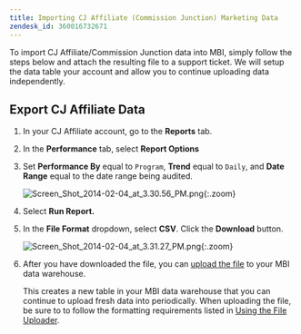 ```yaml
---
title: Importing CJ Affiliate (Commission Junction) Marketing Data
zendesk_id: 360016732671
---
```


To import CJ Affiliate/Commission Junction data into MBI, simply follow the steps below and attach the resulting file to a support ticket. We will setup the data table your account and allow you to continue uploading data independently.

## Export CJ Affiliate Data

1. In your CJ Affiliate account, go to the **Reports** tab.

1. In the **Performance** tab, select **Report Options**

1. Set **Performance By** equal to `Program`, **Trend** equal to `Daily`, and **Date Range** equal to the date range being audited.

    ![Screen_Shot_2014-02-04_at_3.30.56_PM.png](../../assets/Screen_Shot_2014-02-04_at_3.30.56_PM.png){:.zoom}

1. Select **Run Report.**

1. In the **File Format** dropdown, select **CSV**.  Click the **Download** button.

    ![Screen_Shot_2014-02-04_at_3.31.27_PM.png](../../assets/Screen_Shot_2014-02-04_at_3.31.27_PM.png){:.zoom}

1. After  you have downloaded the file, you can [upload the file](../data-analyst/importing-data/connecting-data/using-file-uploader.md) to your MBI data warehouse.

   This creates a new table in your MBI data warehouse that you can continue to upload fresh data into periodically. When uploading the file, be sure to to follow the formatting requirements listed in [Using the File Uploader](../data-analyst/importing-data/connecting-data/using-file-uploader.md).

